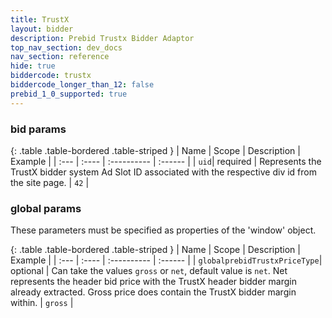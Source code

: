 ```yaml
---
title: TrustX
layout: bidder
description: Prebid Trustx Bidder Adaptor
top_nav_section: dev_docs
nav_section: reference
hide: true
biddercode: trustx
biddercode_longer_than_12: false
prebid_1_0_supported: true
---
```


### bid params

{: .table .table-bordered .table-striped }
| Name | Scope    | Description                                                                                              | Example |
| :--- | :----    | :----------                                                                                              | :------ |
| `uid`| required | Represents the TrustX bidder system Ad Slot ID associated with the respective div id from the site page. | `42`    |

### global params

These parameters must be specified as properties of the 'window' object.

{: .table .table-bordered .table-striped }
| Name | Scope    | Description                                                                                                                                                                                                                   | Example |
| :--- | :----    | :----------                                                                                                                                                                                                                   | :------ |
| `globalprebidTrustxPriceType`| optional | Can take the values `gross` or `net`, default value is `net`. Net represents the header bid price with the TrustX header bidder margin already extracted. Gross price does contain the TrustX bidder margin within. | `gross` |
